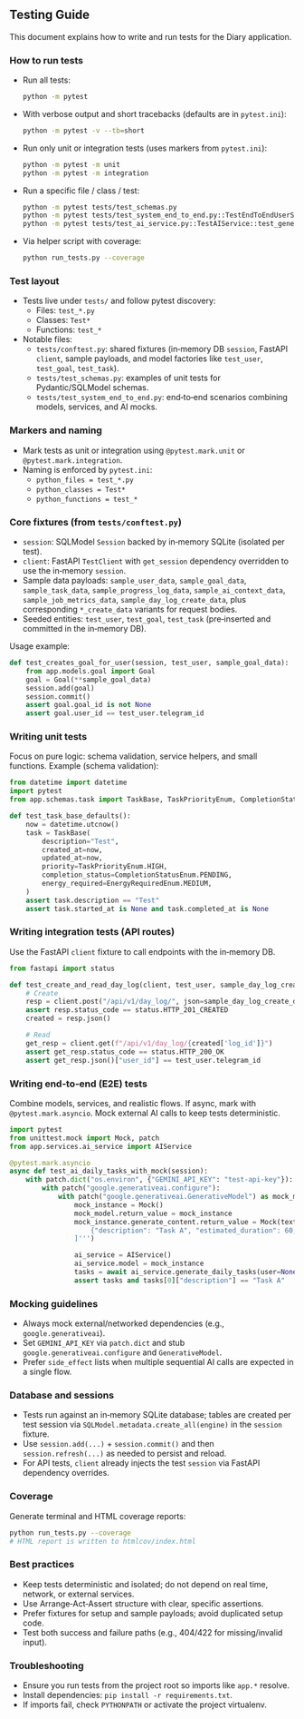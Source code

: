## Testing Guide

This document explains how to write and run tests for the Diary application.

### How to run tests

- Run all tests:
  ```bash
  python -m pytest
  ```
- With verbose output and short tracebacks (defaults are in `pytest.ini`):
  ```bash
  python -m pytest -v --tb=short
  ```
- Run only unit or integration tests (uses markers from `pytest.ini`):
  ```bash
  python -m pytest -m unit
  python -m pytest -m integration
  ```
- Run a specific file / class / test:
  ```bash
  python -m pytest tests/test_schemas.py
  python -m pytest tests/test_system_end_to_end.py::TestEndToEndUserScenarios
  python -m pytest tests/test_ai_service.py::TestAIService::test_generate_daily_tasks
  ```
- Via helper script with coverage:
  ```bash
  python run_tests.py --coverage
  ```

### Test layout

- Tests live under `tests/` and follow pytest discovery:
  - Files: `test_*.py`
  - Classes: `Test*`
  - Functions: `test_*`
- Notable files:
  - `tests/conftest.py`: shared fixtures (in‑memory DB `session`, FastAPI `client`, sample payloads, and model factories like `test_user`, `test_goal`, `test_task`).
  - `tests/test_schemas.py`: examples of unit tests for Pydantic/SQLModel schemas.
  - `tests/test_system_end_to_end.py`: end‑to‑end scenarios combining models, services, and AI mocks.

### Markers and naming

- Mark tests as unit or integration using `@pytest.mark.unit` or `@pytest.mark.integration`.
- Naming is enforced by `pytest.ini`:
  - `python_files = test_*.py`
  - `python_classes = Test*`
  - `python_functions = test_*`

### Core fixtures (from `tests/conftest.py`)

- `session`: SQLModel `Session` backed by in‑memory SQLite (isolated per test).
- `client`: FastAPI `TestClient` with `get_session` dependency overridden to use the in‑memory `session`.
- Sample data payloads: `sample_user_data`, `sample_goal_data`, `sample_task_data`, `sample_progress_log_data`, `sample_ai_context_data`, `sample_job_metrics_data`, `sample_day_log_create_data`, plus corresponding `*_create_data` variants for request bodies.
- Seeded entities: `test_user`, `test_goal`, `test_task` (pre‑inserted and committed in the in‑memory DB).

Usage example:
```python
def test_creates_goal_for_user(session, test_user, sample_goal_data):
    from app.models.goal import Goal
    goal = Goal(**sample_goal_data)
    session.add(goal)
    session.commit()
    assert goal.goal_id is not None
    assert goal.user_id == test_user.telegram_id
```

### Writing unit tests

Focus on pure logic: schema validation, service helpers, and small functions. Example (schema validation):
```python
from datetime import datetime
import pytest
from app.schemas.task import TaskBase, TaskPriorityEnum, CompletionStatusEnum, EnergyRequiredEnum

def test_task_base_defaults():
    now = datetime.utcnow()
    task = TaskBase(
        description="Test",
        created_at=now,
        updated_at=now,
        priority=TaskPriorityEnum.HIGH,
        completion_status=CompletionStatusEnum.PENDING,
        energy_required=EnergyRequiredEnum.MEDIUM,
    )
    assert task.description == "Test"
    assert task.started_at is None and task.completed_at is None
```

### Writing integration tests (API routes)

Use the FastAPI `client` fixture to call endpoints with the in‑memory DB.
```python
from fastapi import status

def test_create_and_read_day_log(client, test_user, sample_day_log_create_data):
    # Create
    resp = client.post("/api/v1/day_log/", json=sample_day_log_create_data)
    assert resp.status_code == status.HTTP_201_CREATED
    created = resp.json()

    # Read
    get_resp = client.get(f"/api/v1/day_log/{created['log_id']}")
    assert get_resp.status_code == status.HTTP_200_OK
    assert get_resp.json()["user_id"] == test_user.telegram_id
```

### Writing end‑to‑end (E2E) tests

Combine models, services, and realistic flows. If async, mark with `@pytest.mark.asyncio`. Mock external AI calls to keep tests deterministic.
```python
import pytest
from unittest.mock import Mock, patch
from app.services.ai_service import AIService

@pytest.mark.asyncio
async def test_ai_daily_tasks_with_mock(session):
    with patch.dict("os.environ", {"GEMINI_API_KEY": "test-api-key"}):
        with patch("google.generativeai.configure"):
            with patch("google.generativeai.GenerativeModel") as mock_model:
                mock_instance = Mock()
                mock_model.return_value = mock_instance
                mock_instance.generate_content.return_value = Mock(text='''[
                    {"description": "Task A", "estimated_duration": 60, "energy_required": "Low", "priority": "High"}
                ]''')

                ai_service = AIService()
                ai_service.model = mock_instance
                tasks = await ai_service.generate_daily_tasks(user=None, recent_progress=[], pending_goals=[], today_energy_level=5)
                assert tasks and tasks[0]["description"] == "Task A"
```

### Mocking guidelines

- Always mock external/networked dependencies (e.g., `google.generativeai`).
- Set `GEMINI_API_KEY` via `patch.dict` and stub `google.generativeai.configure` and `GenerativeModel`.
- Prefer `side_effect` lists when multiple sequential AI calls are expected in a single flow.

### Database and sessions

- Tests run against an in‑memory SQLite database; tables are created per test session via `SQLModel.metadata.create_all(engine)` in the `session` fixture.
- Use `session.add(...)` + `session.commit()` and then `session.refresh(...)` as needed to persist and reload.
- For API tests, `client` already injects the test `session` via FastAPI dependency overrides.

### Coverage

Generate terminal and HTML coverage reports:
```bash
python run_tests.py --coverage
# HTML report is written to htmlcov/index.html
```

### Best practices

- Keep tests deterministic and isolated; do not depend on real time, network, or external services.
- Use Arrange‑Act‑Assert structure with clear, specific assertions.
- Prefer fixtures for setup and sample payloads; avoid duplicated setup code.
- Test both success and failure paths (e.g., 404/422 for missing/invalid input).

### Troubleshooting

- Ensure you run tests from the project root so imports like `app.*` resolve.
- Install dependencies: `pip install -r requirements.txt`.
- If imports fail, check `PYTHONPATH` or activate the project virtualenv.


